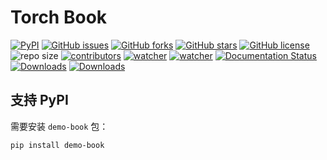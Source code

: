 # Torch Book

[![PyPI](https://img.shields.io/pypi/v/torch-book.svg)](https://pypi.org/project/torch-book/) [![GitHub issues](https://img.shields.io/github/issues/xinetzone/torch-book)](https://github.com/xinetzone/torch-book/issues) [![GitHub forks](https://img.shields.io/github/forks/xinetzone/torch-book)](https://github.com/xinetzone/torch-book/network) [![GitHub stars](https://img.shields.io/github/stars/xinetzone/torch-book)](https://github.com/xinetzone/torch-book/stargazers) [![GitHub license](https://img.shields.io/github/license/xinetzone/torch-book)](https://github.com/xinetzone/torch-book/blob/main/LICENSE) ![repo size](https://img.shields.io/github/repo-size/xinetzone/torch-book.svg) [![contributors](https://img.shields.io/github/contributors/xinetzone/torch-book.svg)](https://github.com/xinetzone/torch-book/graphs/contributors) [![watcher](https://img.shields.io/github/watchers/xinetzone/torch-book.svg)](https://github.com/xinetzone/torch-book/watchers) [![watcher](https://img.shields.io/github/watchers/xinetzone/pytorch-book.svg)](https://github.com/xinetzone/pytorch-book/watchers) [![Documentation Status](https://readthedocs.org/projects/torch-book/badge/?version=latest)](https://torch-book.readthedocs.io/zh/latest/?badge=latest) [![Downloads](https://pepy.tech/badge/torch-book/week)](https://pepy.tech/project/torch-book)  [![Downloads](https://pepy.tech/badge/torch-book)](https://pepy.tech/project/torch-book)

## 支持 PyPI

需要安装 `demo-book` 包：

```shell
pip install demo-book
```
